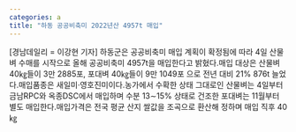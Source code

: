 ```yaml
---
categories: a
title: "하동 공공비축미 2022년산 4957t 매입"
---
```

[경남데일리 = 이강현 기자] 하동군은 공공비축미 매입 계획이 확정됨에 따라 4일 산물벼 수매를 시작으로 올해 공공비축미 4957t을 매입한다고 밝혔다.매입 대상은 산물벼 40㎏들이 3만 2885포, 포대벼 40㎏들이 9만 1049포 으로 전년 대비 21% 876t 늘었다.매입품종은 새일미·영호진미이다.농가에서 수확한 상태 그대로인 산물벼는 4일부터 금남RPC와 옥종DSC에서 매입하며 수분 13&sim;15% 상태로 건조한 포대벼는 11월부터 별도 매입한다.매입가격은 전국 평균 산지 쌀값을 조곡으로 환산해 정하며 매입 직후 40㎏